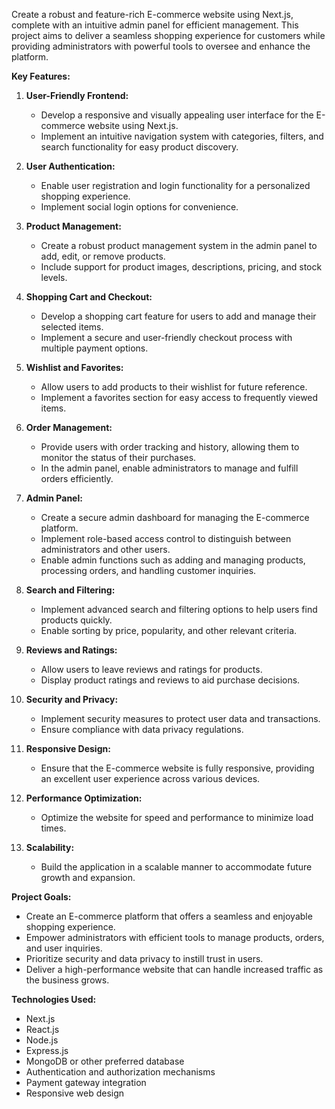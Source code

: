 Create a robust and feature-rich E-commerce website using Next.js, complete with an intuitive admin panel for efficient management. This project aims to deliver a seamless shopping experience for customers while providing administrators with powerful tools to oversee and enhance the platform.

**Key Features:**

1. **User-Friendly Frontend:**
   - Develop a responsive and visually appealing user interface for the E-commerce website using Next.js.
   - Implement an intuitive navigation system with categories, filters, and search functionality for easy product discovery.

2. **User Authentication:**
   - Enable user registration and login functionality for a personalized shopping experience.
   - Implement social login options for convenience.

3. **Product Management:**
   - Create a robust product management system in the admin panel to add, edit, or remove products.
   - Include support for product images, descriptions, pricing, and stock levels.

4. **Shopping Cart and Checkout:**
   - Develop a shopping cart feature for users to add and manage their selected items.
   - Implement a secure and user-friendly checkout process with multiple payment options.

5. **Wishlist and Favorites:**
   - Allow users to add products to their wishlist for future reference.
   - Implement a favorites section for easy access to frequently viewed items.

6. **Order Management:**
   - Provide users with order tracking and history, allowing them to monitor the status of their purchases.
   - In the admin panel, enable administrators to manage and fulfill orders efficiently.

7. **Admin Panel:**
   - Create a secure admin dashboard for managing the E-commerce platform.
   - Implement role-based access control to distinguish between administrators and other users.
   - Enable admin functions such as adding and managing products, processing orders, and handling customer inquiries.

8. **Search and Filtering:**
   - Implement advanced search and filtering options to help users find products quickly.
   - Enable sorting by price, popularity, and other relevant criteria.

9. **Reviews and Ratings:**
   - Allow users to leave reviews and ratings for products.
   - Display product ratings and reviews to aid purchase decisions.

10. **Security and Privacy:**
    - Implement security measures to protect user data and transactions.
    - Ensure compliance with data privacy regulations.

11. **Responsive Design:**
    - Ensure that the E-commerce website is fully responsive, providing an excellent user experience across various devices.

12. **Performance Optimization:**
    - Optimize the website for speed and performance to minimize load times.

13. **Scalability:**
    - Build the application in a scalable manner to accommodate future growth and expansion.

**Project Goals:**
- Create an E-commerce platform that offers a seamless and enjoyable shopping experience.
- Empower administrators with efficient tools to manage products, orders, and user inquiries.
- Prioritize security and data privacy to instill trust in users.
- Deliver a high-performance website that can handle increased traffic as the business grows.

**Technologies Used:**
- Next.js
- React.js
- Node.js
- Express.js
- MongoDB or other preferred database
- Authentication and authorization mechanisms
- Payment gateway integration
- Responsive web design

